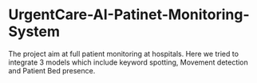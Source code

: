 # UrgentCare-AI-Patinet-Monitoring-System
The project aim at full patient monitoring at hospitals. Here we tried to integrate 3 models which include keyword spotting, Movement detection and Patient Bed presence. 
